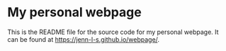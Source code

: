 # My personal webpage

This is the README file for the source code for my personal webpage. It can be found at <https://jenn-l-s.github.io/webpage/>. 
